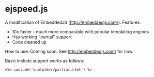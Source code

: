 ejspeed.js
=======

A modification of EmbeddedJS (http://embeddedjs.com/). Features:

* 10x faster - much more comparable with popular templating engines
* Has working "partial" support
* Code cleaned up

How to use: Coming soon. See http://embeddedjs.com/ for now.

Basic include support works as follows:

`<%= include('subfolder/partial.html') %>`
